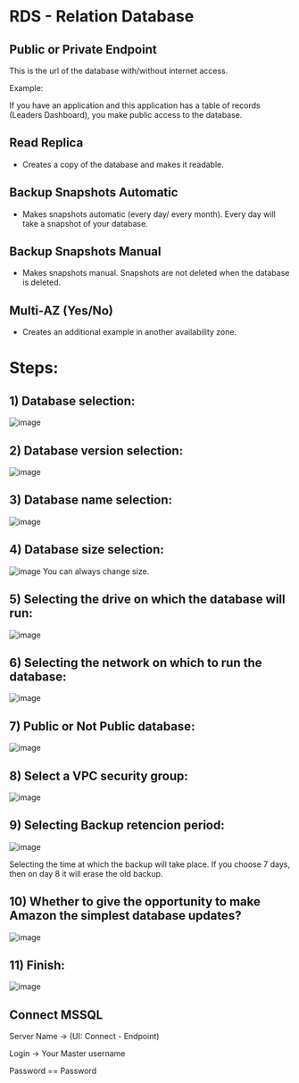 # RDS - Relation Database

## Public or Private Endpoint
This is the url of the database with/without internet access.

Example:

If you have an application and this application has a table of records (Leaders Dashboard), you make public access to the database.

## Read Replica
- Creates a copy of the database and makes it readable.

## Backup Snapshots Automatic
- Makes snapshots automatic (every day/ every month). Every day will take a snapshot of your database.

## Backup Snapshots Manual
- Makes snapshots manual. Snapshots are not deleted when the database is deleted.

## Multi-AZ (Yes/No)
- Creates an additional example in another availability zone. 

# Steps:
## 1) Database selection:
 
![image](https://user-images.githubusercontent.com/55916170/161764143-6873c395-4e35-4992-941a-c3885fd63e2d.png)

## 2) Database version selection:
 
![image](https://user-images.githubusercontent.com/55916170/161764470-ad2b199e-ba73-4d02-8239-77254e6df72a.png)

## 3) Database name selection:
 
![image](https://user-images.githubusercontent.com/55916170/161765788-083c1553-8c32-4279-8262-59ae69cac520.png)

## 4) Database size selection:

![image](https://user-images.githubusercontent.com/55916170/161764689-f779acec-0bd5-44c1-9e7c-5774f1188634.png)
You can always change size.

## 5) Selecting the drive on which the database will run:
 
![image](https://user-images.githubusercontent.com/55916170/161765401-ad08e92f-928a-477c-83be-950529d05ec2.png)

## 6) Selecting the network on which to run the database:

![image](https://user-images.githubusercontent.com/55916170/161766357-a437d120-9020-4a72-8289-b680f46d94af.png)

## 7) Public or Not Public database:

![image](https://user-images.githubusercontent.com/55916170/161766592-159b541a-2771-498c-b8cf-734b43cf39fe.png)

## 8) Select a VPC security group:

![image](https://user-images.githubusercontent.com/55916170/161766985-1ce768cd-7a0c-4126-9a11-31eb55cb036b.png)

## 9) Selecting Backup retencion period:

![image](https://user-images.githubusercontent.com/55916170/161768523-f86729f9-43a1-48c6-9d1d-4062aba57f83.png)

Selecting the time at which the backup will take place. If you choose 7 days, then on day 8 it will erase the old backup.

## 10) Whether to give the opportunity to make Amazon the simplest database updates?
![image](https://user-images.githubusercontent.com/55916170/161769269-88bc26bf-b0b2-40a1-bb3c-e4b8685608b7.png)

## 11) Finish:
![image](https://user-images.githubusercontent.com/55916170/161769722-8b3536e1-05ac-404d-ad47-ca4015cf0aea.png)

## Connect MSSQL
Server Name -> (UI: Connect - Endpoint)

Login -> Your Master username

Password == Password






